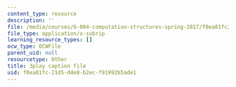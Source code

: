 ```yaml
---
content_type: resource
description: ''
file: /media/courses/6-004-computation-structures-spring-2017/f0ea81fc21d5d4e8b2ecf91992b5ade1_2IQxigpPMns.srt
file_type: application/x-subrip
learning_resource_types: []
ocw_type: OCWFile
parent_uid: null
resourcetype: Other
title: 3play caption file
uid: f0ea81fc-21d5-d4e8-b2ec-f91992b5ade1
---
```

